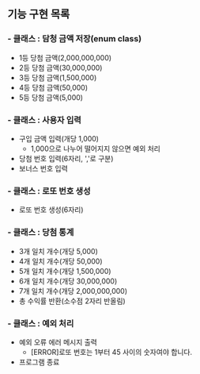 ## 기능 구현 목록

### - 클래스 : 담청 금액 저장(enum class)

-   1등 당첨 금액(2,000,000,000)
-   2등 당첨 금액(30,000,000)
-   3등 당첨 금액(1,500,000)
-   4등 당첨 금액(50,000)
-   5등 당첨 금액(5,000)

### - 클래스 : 사용자 입력

-   구입 금액 입력(개당 1,000)
    -   1,000으로 나누어 떨어지지 않으면 예외 처리
-   당첨 번호 입력(6자리, ','로 구분)
-   보너스 번호 입력

### - 클래스 : 로또 번호 생성

-   로또 번호 생성(6자리)

### - 클래스 : 당첨 통계

-   3개 일치 개수(개당 5,000)
-   4개 일치 개수(개당 50,000)
-   5개 일치 개수(개당 1,500,000)
-   6개 일치 개수(개당 30,000,000)
-   7개 일치 개수(개당 2,000,000,000)
-   총 수익률 반환(소수점 2자리 반올림)

### - 클래스 : 예외 처리

-   예외 오류 에러 메시지 출력
    -   [ERROR]로또 번호는 1부터 45 사이의 숫자여야 합니다.
-   프로그램 종료
